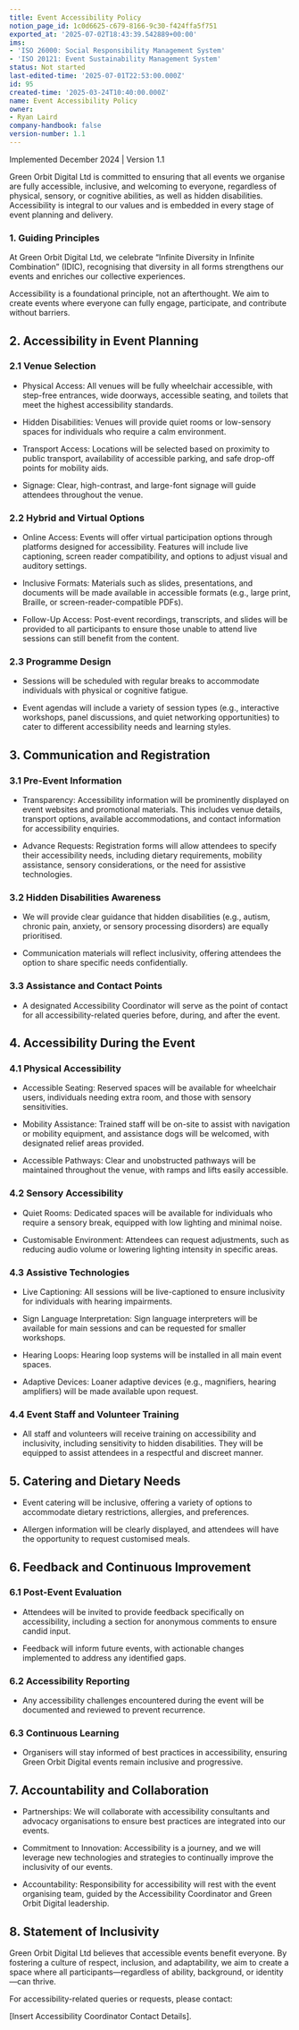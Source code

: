 ```yaml
---
title: Event Accessibility Policy
notion_page_id: 1c0d6625-c679-8166-9c30-f424ffa5f751
exported_at: '2025-07-02T18:43:39.542889+00:00'
ims:
- 'ISO 26000: Social Responsibility Management System'
- 'ISO 20121: Event Sustainability Management System'
status: Not started
last-edited-time: '2025-07-01T22:53:00.000Z'
id: 95
created-time: '2025-03-24T10:40:00.000Z'
name: Event Accessibility Policy
owner:
- Ryan Laird
company-handbook: false
version-number: 1.1
---
```


<!-- Unsupported block type: table_of_contents -->

Implemented December 2024 | Version 1.1

Green Orbit Digital Ltd is committed to ensuring that all events we organise are fully accessible, inclusive, and welcoming to everyone, regardless of physical, sensory, or cognitive abilities, as well as hidden disabilities. Accessibility is integral to our values and is embedded in every stage of event planning and delivery.

<!-- Unsupported block type: divider -->

### 1. Guiding Principles

At Green Orbit Digital Ltd, we celebrate “Infinite Diversity in Infinite Combination” (IDIC), recognising that diversity in all forms strengthens our events and enriches our collective experiences.

Accessibility is a foundational principle, not an afterthought. We aim to create events where everyone can fully engage, participate, and contribute without barriers.

<!-- Unsupported block type: divider -->

## 2. Accessibility in Event Planning

### 2.1 Venue Selection

- Physical Access: All venues will be fully wheelchair accessible, with step-free entrances, wide doorways, accessible seating, and toilets that meet the highest accessibility standards.

- Hidden Disabilities: Venues will provide quiet rooms or low-sensory spaces for individuals who require a calm environment.

- Transport Access: Locations will be selected based on proximity to public transport, availability of accessible parking, and safe drop-off points for mobility aids.

- Signage: Clear, high-contrast, and large-font signage will guide attendees throughout the venue.

### 2.2 Hybrid and Virtual Options

- Online Access: Events will offer virtual participation options through platforms designed for accessibility. Features will include live captioning, screen reader compatibility, and options to adjust visual and auditory settings.

- Inclusive Formats: Materials such as slides, presentations, and documents will be made available in accessible formats (e.g., large print, Braille, or screen-reader-compatible PDFs).

- Follow-Up Access: Post-event recordings, transcripts, and slides will be provided to all participants to ensure those unable to attend live sessions can still benefit from the content.

### 2.3 Programme Design

- Sessions will be scheduled with regular breaks to accommodate individuals with physical or cognitive fatigue.

- Event agendas will include a variety of session types (e.g., interactive workshops, panel discussions, and quiet networking opportunities) to cater to different accessibility needs and learning styles.

<!-- Unsupported block type: divider -->

## 3. Communication and Registration

### 3.1 Pre-Event Information

- Transparency: Accessibility information will be prominently displayed on event websites and promotional materials. This includes venue details, transport options, available accommodations, and contact information for accessibility enquiries.

- Advance Requests: Registration forms will allow attendees to specify their accessibility needs, including dietary requirements, mobility assistance, sensory considerations, or the need for assistive technologies.

### 3.2 Hidden Disabilities Awareness

- We will provide clear guidance that hidden disabilities (e.g., autism, chronic pain, anxiety, or sensory processing disorders) are equally prioritised.

- Communication materials will reflect inclusivity, offering attendees the option to share specific needs confidentially.

### 3.3 Assistance and Contact Points

- A designated Accessibility Coordinator will serve as the point of contact for all accessibility-related queries before, during, and after the event.

<!-- Unsupported block type: divider -->

## 4. Accessibility During the Event

### 4.1 Physical Accessibility

- Accessible Seating: Reserved spaces will be available for wheelchair users, individuals needing extra room, and those with sensory sensitivities.

- Mobility Assistance: Trained staff will be on-site to assist with navigation or mobility equipment, and assistance dogs will be welcomed, with designated relief areas provided.

- Accessible Pathways: Clear and unobstructed pathways will be maintained throughout the venue, with ramps and lifts easily accessible.

### 4.2 Sensory Accessibility

- Quiet Rooms: Dedicated spaces will be available for individuals who require a sensory break, equipped with low lighting and minimal noise.

- Customisable Environment: Attendees can request adjustments, such as reducing audio volume or lowering lighting intensity in specific areas.

### 4.3 Assistive Technologies

- Live Captioning: All sessions will be live-captioned to ensure inclusivity for individuals with hearing impairments.

- Sign Language Interpretation: Sign language interpreters will be available for main sessions and can be requested for smaller workshops.

- Hearing Loops: Hearing loop systems will be installed in all main event spaces.

- Adaptive Devices: Loaner adaptive devices (e.g., magnifiers, hearing amplifiers) will be made available upon request.

### 4.4 Event Staff and Volunteer Training

- All staff and volunteers will receive training on accessibility and inclusivity, including sensitivity to hidden disabilities. They will be equipped to assist attendees in a respectful and discreet manner.

<!-- Unsupported block type: divider -->

## 5. Catering and Dietary Needs

- Event catering will be inclusive, offering a variety of options to accommodate dietary restrictions, allergies, and preferences.

- Allergen information will be clearly displayed, and attendees will have the opportunity to request customised meals.

<!-- Unsupported block type: divider -->

## 6. Feedback and Continuous Improvement

### 6.1 Post-Event Evaluation

- Attendees will be invited to provide feedback specifically on accessibility, including a section for anonymous comments to ensure candid input.

- Feedback will inform future events, with actionable changes implemented to address any identified gaps.

### 6.2 Accessibility Reporting

- Any accessibility challenges encountered during the event will be documented and reviewed to prevent recurrence.

### 6.3 Continuous Learning

- Organisers will stay informed of best practices in accessibility, ensuring Green Orbit Digital events remain inclusive and progressive.

<!-- Unsupported block type: divider -->

## 7. Accountability and Collaboration

- Partnerships: We will collaborate with accessibility consultants and advocacy organisations to ensure best practices are integrated into our events.

- Commitment to Innovation: Accessibility is a journey, and we will leverage new technologies and strategies to continually improve the inclusivity of our events.

- Accountability: Responsibility for accessibility will rest with the event organising team, guided by the Accessibility Coordinator and Green Orbit Digital leadership.

<!-- Unsupported block type: divider -->

## 8. Statement of Inclusivity

Green Orbit Digital Ltd believes that accessible events benefit everyone. By fostering a culture of respect, inclusion, and adaptability, we aim to create a space where all participants—regardless of ability, background, or identity—can thrive.

For accessibility-related queries or requests, please contact:

[Insert Accessibility Coordinator Contact Details].